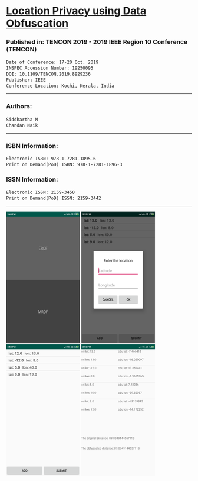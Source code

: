 # [Location Privacy using Data Obfuscation](https://ieeexplore.ieee.org/abstract/document/8929236)

### Published in: TENCON 2019 - 2019 IEEE Region 10 Conference (TENCON)
    Date of Conference: 17-20 Oct. 2019
    INSPEC Accession Number: 19250095
    DOI: 10.1109/TENCON.2019.8929236
    Publisher: IEEE
    Conference Location: Kochi, Kerala, India
---
### Authors: 
    Siddhartha M
    Chandan Naik
---
### ISBN Information:
    Electronic ISBN: 978-1-7281-1895-6
    Print on Demand(PoD) ISBN: 978-1-7281-1896-3
### ISSN Information:
    Electronic ISSN: 2159-3450
    Print on Demand(PoD) ISSN: 2159-3442
---
<img src = "/1.png" width = "200"> <img src = "/2.png" width = "200"> <img src = "/3.png" width = "200"> <img src = "/4.png" width = "200">
